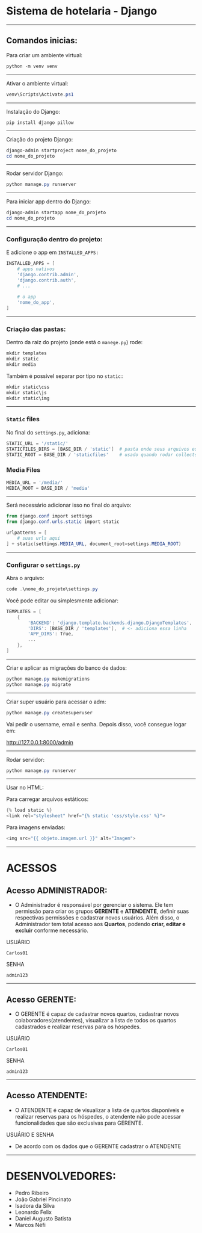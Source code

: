 # Sistema de hotelaria - Django

---

## Comandos inicias:

Para criar um ambiente virtual:

```powershell
python -m venv venv
```

---

Ativar o ambiente virtual: 

```powershell
venv\Scripts\Activate.ps1
```

---

Instalação do Django:

```powershell
pip install django pillow
```

---

Criação do projeto Django:

```powershell
django-admin startproject nome_do_projeto
cd nome_do_projeto
```

---

Rodar servidor Django:

```powershell
python manage.py runserver
```

---

Para iniciar app dentro do Django:

```powershell
django-admin startapp nome_do_projeto
cd nome_do_projeto
```

---

### Configuração dentro do projeto:

E adicione o app em `INSTALLED_APPS:`

```powershell
INSTALLED_APPS = [
    # apps nativos
    'django.contrib.admin',
    'django.contrib.auth',
    # ...
    
    # o app
    'nome_do_app',
]
```

---

### Criação das pastas:

Dentro da raiz do projeto (onde está o `manege.py`) rode:

```powershell
mkdir templates
mkdir static
mkdir media
```

Também é possível separar por tipo no `static:`

```powershell
mkdir static\css
mkdir static\js
mkdir static\img

```

---

### `Static` files

No final do `settings.py`, adiciona:

```powershell
STATIC_URL = '/static/'
STATICFILES_DIRS = [BASE_DIR / 'static']  # pasta onde seus arquivos estão durante o dev
STATIC_ROOT = BASE_DIR / 'staticfiles'    # usado quando rodar collectstatic
```

### Media Files

```powershell
MEDIA_URL = '/media/'
MEDIA_ROOT = BASE_DIR / 'media'
```

---

Será necessário adicionar isso no final do arquivo:

```powershell
from django.conf import settings
from django.conf.urls.static import static

urlpatterns = [
    # suas urls aqui
] + static(settings.MEDIA_URL, document_root=settings.MEDIA_ROOT)
```

---

### Configurar o `settings.py`

Abra o arquivo: 

```powershell
code .\nome_do_projeto\settings.py
```

Você pode editar ou simplesmente adicionar:

```powershell
TEMPLATES = [
    {
        'BACKEND': 'django.template.backends.django.DjangoTemplates',
        'DIRS': [BASE_DIR / 'templates'],  # <- adiciona essa linha
        'APP_DIRS': True,
        ...
    },
]
```

---

Criar e aplicar as migrações do banco de dados:

```powershell
python manage.py makemigrations
python manage.py migrate
```

---

Criar super usuário para acessar o adm:

```powershell
python manage.py createsuperuser
```

Vai pedir o username, email e senha. Depois disso, você consegue logar em:

http://127.0.0.1:8000/admin

---

Rodar servidor: 

```powershell
python manage.py runserver
```

---

Usar no HTML:

Para carregar arquivos estáticos:

```powershell
{% load static %}
<link rel="stylesheet" href="{% static 'css/style.css' %}">
```

Para imagens enviadas:

```powershell
<img src="{{ objeto.imagem.url }}" alt="Imagem">
```

---

# ACESSOS

## Acesso ADMINISTRADOR:

- O Administrador é responsável por gerenciar o sistema. Ele tem permissão para criar os grupos **GERENTE** e **ATENDENTE**, definir suas respectivas permissões e cadastrar novos usuários. Além disso, o Administrador tem total acesso aos **Quartos**, podendo **criar, editar e excluir** conforme necessário.

USUÁRIO

```less
Carlos01
```

SENHA

```less
admin123
```

---

## Acesso GERENTE:

- O GERENTE é capaz de cadastrar novos quartos, cadastrar novos colaboradores(atendentes), visualizar a lista de todos os quartos cadastrados e realizar reservas para os hóspedes.

USUÁRIO

```less
Carlos01
```

SENHA

```less
admin123
```

---

## Acesso ATENDENTE:

- O ATENDENTE é capaz de visualizar a lista de quartos disponíveis e realizar reservas para os hóspedes, o atendente não pode acessar funcionalidades que são exclusivas para GERENTE.

USUÁRIO E SENHA

- De acordo com os dados que o GERENTE cadastrar o ATENDENTE

---


# DESENVOLVEDORES:

- Pedro Ribeiro
- João Gabriel Pincinato
- Isadora da Silva
- Leonardo Felix
- Daniel Augusto Batista
- Marcos Néfi
